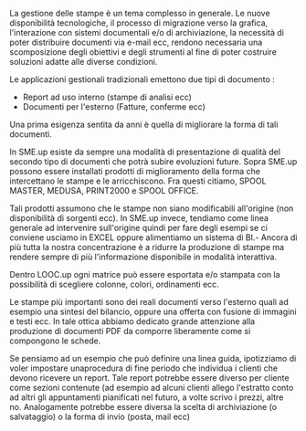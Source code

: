 La gestione delle stampe è un tema complesso in generale. Le nuove disponibilità tecnologiche, il processo di migrazione verso la grafica, l'interazione con sistemi documentali e/o di archiviazione, la necessità di poter distribuire documenti via e-mail ecc, rendono necessaria una scomposizione degli obiettivi e degli strumenti al fine di poter costruire soluzioni adatte alle diverse condizioni.

Le applicazioni gestionali tradizionali emettono due tipi di documento : 

- Report ad uso interno (stampe di analisi ecc)
- Documenti per l'esterno (Fatture, conferme ecc)

Una prima esigenza sentita da anni è quella di migliorare la forma di tali documenti.

In SME.up esiste da sempre una modalità di presentazione di qualità del secondo tipo di documenti che potrà subire evoluzioni future.
Sopra SME.up possono essere installati prodotti di miglioramento della forma che intercettano le stampe e le arricchiscono. Fra questi citiamo, SPOOL MASTER, MEDUSA, PRINT2000 e SPOOL OFFICE.

Tali prodotti assumono che le stampe non siano modificabili all'origine (non disponibilità di sorgenti ecc). In SME.up invece, tendiamo come linea generale ad intervenire sull'origine quindi per fare degli esempi se ci conviene usciamo in EXCEL oppure alimentiamo un sistema di BI.-
Ancora di più tutta la nostra concentrazione è a ridurre la produzione di stampe ma rendere sempre di più l'informazione disponibile in modalità interattiva.

Dentro LOOC.up ogni matrice può essere esportata e/o stampata con la possibilità di scegliere colonne, colori, ordinamenti ecc.

Le stampe più importanti sono dei reali documenti verso l'esterno quali ad esempio una sintesi del
bilancio, oppure una offerta con fusione di immagini e testi ecc.
In tale ottica abbiamo dedicato grande attenzione alla produzione di documenti PDF da comporre liberamente come si compongono le schede.

Se pensiamo ad un esempio che può definire una linea guida, ipotizziamo di voler impostare unaprocedura di fine periodo che individua i clienti che devono ricevere un report. Tale report potrebbe essere diverso per cliente come sezioni contenute (ad esempio ad alcuni clienti allego l'estratto conto ad altri gli appuntamenti pianificati nel futuro, a volte scrivo i prezzi, altre no. Analogamente potrebbe essere diversa la scelta di archiviazione (o salvataggio) o la forma di invio (posta, mail ecc)
